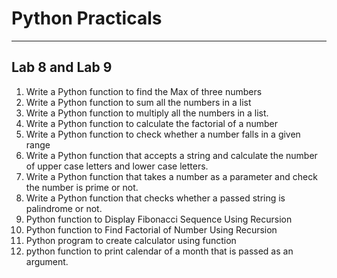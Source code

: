 # Python Practicals

---

## Lab 8 and Lab 9

1. Write a Python function to find the Max of three numbers
2. Write a Python function to sum all the numbers in a list
3. Write a Python function to multiply all the numbers in a list.
4. Write a Python function to calculate the factorial of a number
5. Write a Python function to check whether a number falls in a given range
6. Write a Python function that accepts a string and calculate the number of upper case letters and lower case letters.
7. Write a Python function that takes a number as a parameter and check the number is prime or not.
8. Write a Python function that checks whether a passed string is palindrome or not.
9. Python function to Display Fibonacci Sequence Using Recursion
10. Python function to Find Factorial of Number Using Recursion
11. Python program to create calculator using function
12. python function to print calendar of a month that is passed as an argument.


